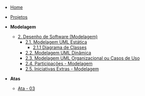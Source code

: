 <!-- docs/_sidebar.md -->

- [Home](/docs)
- [Projetos](/docs/Projetos/Projetos.md)

- **Modelagem**
  - [2. Desenho de Software (Modelagem)](/docs/Modelagem/2.Modelagem.md)
    - [2.1. Modelagem UML Estática](/docs/Modelagem/2.1.ModelagemEstatica.md)
      - [2.1.1 Diagrama de Classes](Modelagem/2.1.1.DiagramaDeClasses.md)
    - [2.2. Modelagem UML Dinâmica](/docs/Modelagem/2.2.ModelagemDinamica.md)
    - [2.3. Modelagem UML Organizacional ou Casos de Uso](/docs/Modelagem/2.3.ModelagemOrganizacionalCasosDeUso.md)
    - [2.4. Participações - Modelagem](/docs/Modelagem/2.4.ParticipacoesModelagem.md)
    - [2.5. Iniciativas Extras - Modelagem](/docs/Modelagem/2.5.IniciativasExtras.md)
  
- **Atas**
  - [Ata - 03](atas/ata_03.md)
